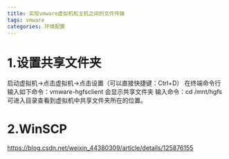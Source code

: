 ```yaml
---
title: 实现vmware虚拟机和主机之间的文件传输
tags: vmware
categories: 环境配置
---
```


# 1.设置共享文件夹
启动虚拟机→点击虚拟机→点击设置（可以直接快捷键：Ctrl+D）
  在终端命令行输入如下命令：vmware-hgfsclient
  会显示共享文件夹
  输入命令：cd /mnt/hgfs  可进入目录查看到虚拟机中共享文件夹所在的位置。
# 2.WinSCP

https://blog.csdn.net/weixin_44380309/article/details/125876155